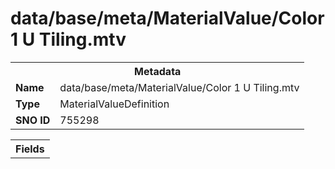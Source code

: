 <h1>data/base/meta/MaterialValue/Color 1 U Tiling.mtv</h1><table><tr><th colspan="100%">Metadata</th></tr><tr><td><b>Name</b></td><td>data/base/meta/MaterialValue/Color 1 U Tiling.mtv</td></tr><tr><td><b>Type</b></td><td>MaterialValueDefinition</td></tr><tr><td><b>SNO ID</b></td><td>755298</td></tr></table>

<table><tr><th colspan="100%">Fields</th></tr></table>

